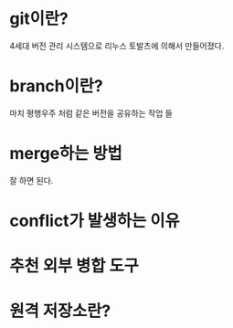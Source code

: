 # git이란?
4세대 버전 관리 시스템으로 리누스 토발츠에 의해서 만들어졌다.

# branch이란?
마치 평행우주 처럼 같은 버전을 공유하는 작업 들

# merge하는 방법
잘 하면 된다.

# conflict가 발생하는 이유

# 추천 외부 병합 도구

# 원격 저장소란?
